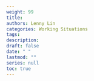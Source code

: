 ```yaml
---
weight: 99
title: 
authors: Lenny Lin
categories: Working Situations
tags:
description: 
draft: false
date: " "
lastmod: ""
series: null
toc: true
---
```




